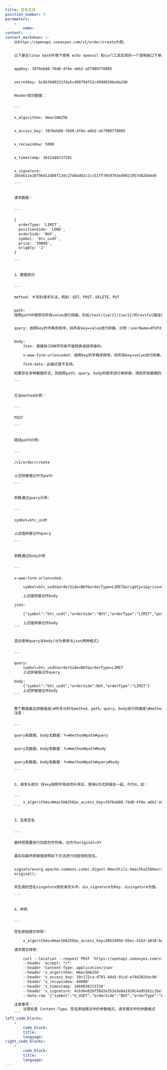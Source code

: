 ```yaml
---
title: 签名生成
position_number: 5
parameters:
    -
        name:
content:
content_markdown: >-
    以https://openapi.soeasyex.com/v1/order/create为例。


    以下是在linux bash环境下使用 echo openssl 和curl工具实现的一个调用接口下单的示例 appkey、secret仅供示范：


    appKey: 3976eb88-76d0-4f6e-a6b2-a57980770085


    secretKey: bc6630d0231fda5cd98794f52c4998659beda290


    Header部分数据：


    ```

    x_algorithms: HmacSHA256


    x_access_key: 3976eb88-76d0-4f6e-a6b2-a57980770085


    x_recvwindow: 5000


    x_timestamp: 1641446237201


    x_signature:
    2b5eb11e18796d12d88f13dc27dbbd02c2cc51ff7059765ed9821957d82bb4d9

    ```


    请求数据：


    ```

    {
      orderType: 'LIMIT',
      positionSide: 'LONG',
      orderSide: 'BUY',
      symbol: 'btc_usdt',
      price: '39000',
      origQty: '2'
    }

    ```


    1、数据部分


    ```

    method: 大写的请求方法，例如：GET、POST、DELETE、PUT


    path:
    按照path中顺序将所有value进行拼接。形如/test/{var1}/{var2}/的restful路径将按填入的实际参数后路径拼接，示例：/sign/test/bb/aa


    query: 按照key的字典序排序，将所有key=value进行拼接。示例：userName=dfdfdf&password=ggg


    body:
        Json: 直接按JSON字符串不做转换或排序操作。

        x-www-form-urlencoded: 按照key的字典序排序，将所有key=value进行拼接，示例:userName=dfdfdf&password=ggg　

        form-data：此格式暂不支持。

    如果存在多种数据形式，则按照path、query、body的顺序进行再拼接，得到所有数据的拼接值。

    ```


    方法method示例：


    ```

    POST

    ```


    路径path示例:


    ```

    /v1/order/create


    上述拼接值记作为path

    ```


    参数通过query示例:


    ```

    symbol=btc_usdt


    上述值拼接记作query

    ```


    参数通过body示例


    ```

    x-www-form-urlencoded:

        symbol=btc_usdt&orderSide=BUY&orderType=LIMIT&origQty=1&price=0.1&positionSide=long

        上述值拼接记作body

    json:

        {"symbol":"btc_usdt","orderSide":"BUY","orderType":"LIMIT","position":"LONG","origQty":2,"price":39000}

        上述值拼接记作body
    ```


    混合使用query与body(分为表单与json两种格式)


    ```

    query:
        symbol=btc_usdt&orderSide=BUY&orderType=LIMIT
        上述拼接值记作query

    body:
        {"symbol":"btc_usdt","orderSide":BUY,"orderType":"LIMIT"}
        上述拼接值记作body
    ```


    整个数据最且拼接值由\#符号分别与method、path、query、body进行拼接成\#method、\#path、\#query、\#body，最终拼接值记作为Y=\#method\#path\#query\#body。
    注意：


    ```

    query有数据，body无数据：Y=#method#path#query


    query无数据，body有数据：Y=#method#path#body


    query有数据，body有数据：Y=#method#path#query#body

    ```


    2、请求头部分 将key按照字母自然升序后，使用&方式拼接在一起，作为X。如：


    ```
        x_algorithms=HmacSHA256&x_access_key=3976eb88-76d0-4f6e-a6b2-a57980770085&x_recvwindow=5000&x_timestamp=1641446237201
    ```


    3、生成签名


    ```

    最终把需要进行加密的字符串，记作为original=XY


    最后将最终拼接值按照如下方法进行加密得到签名。


    signature=org.apache.commons.codec.digest.HmacUtils.hmacSha256Hex(secretkey,
    original);


    将生成的签名singature放到请求头中，以x_signature为Key，以singature为值。

    ```


    4、样例


    ```

    签名原始报文样例：

        x_algorithms=HmacSHA256&x_access_key=2063495b-85ec-41b3-a810-be84ceb78751&x_recvwindow=60000&x_timestamp=1666026215729#POST#/v1/order/create#{"symbol":"X_USDT","orderSide":"BUY","orderType":"LIMIT","positionSide":"LONG","price":3,"origQty":2}

    请求报文样例：

        curl --location --request POST 'https://openapi.soeasyex.com/v1/order/create'
        --header 'accept: */*'
        --header 'Content-Type: application/json'
        --header 'x_algorithms: HmacSHA256'
        --header 'x_access_key: 10c172ca-d791-4da5-91cd-e74d202dac96'
        --header 'x_recvwindow: 60000'
        --header 'x_timestamp: 1666026215729'
        --header 'x_signature: 4cb36e820f50d2e353e5e0a182dc4a955b1c26efcb4b513d81eec31dd36072ba'
        --data-raw '{"symbol":"X_USDT","orderSide":"BUY","orderType":"LIMIT","positionSide":"LONG","price":3,"origQty":2}'

    注意事项：
        注意检查 Content-Type、签名原始报文中的参数格式、请求报文中的参数格式
    ```
left_code_blocks:
    -
        code_block:
        title:
        language:
right_code_blocks:
    -
        code_block:
        title:
        language:
---
```

